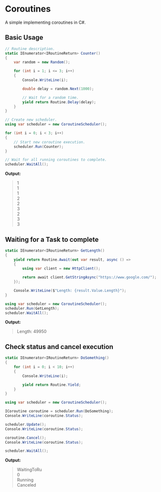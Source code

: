 # Coroutines
A simple implementing coroutines in C#.

## Basic Usage

```c#
// Routine description.
static IEnumerator<IRoutineReturn> Counter()
{
    var random = new Random();

    for (int i = 1; i <= 3; i++)
    {
        Console.WriteLine(i);

        double delay = random.Next(1000);

        // Wait for a random time.
        yield return Routine.Delay(delay);
    }
}

// Create new scheduler.
using var scheduler = new CoroutineScheduler();

for (int i = 0; i < 3; i++)
{
    // Start new coroutine execution.
    scheduler.Run(Counter);
}

// Wait for all running coroutines to complete.
scheduler.WaitAll();
```

**Output:**  
> 1  
1  
1  
2  
2  
3  
2  
3  
3  

## Waiting for a Task to complete

```c#
static IEnumerator<IRoutineReturn> GetLength()
{
    yield return Routine.Await(out var result, async () =>
    {
        using var client = new HttpClient();

        return await client.GetStringAsync("https://www.google.com/");
    });

    Console.WriteLine($"Length: {result.Value.Length}");
}

using var scheduler = new CoroutineScheduler();
scheduler.Run(GetLength);
scheduler.WaitAll();
```

**Output:**  
> Length: 49950

## Check status and cancel execution

```c#
static IEnumerator<IRoutineReturn> DoSomething()
{
    for (int i = 0; i < 10; i++)
    {
        Console.WriteLine(i);

        yield return Routine.Yield;
    }
}

using var scheduler = new CoroutineScheduler();

ICoroutine coroutine = scheduler.Run(DoSomething);
Console.WriteLine(coroutine.Status);

scheduler.Update();
Console.WriteLine(coroutine.Status);

coroutine.Cancel();
Console.WriteLine(coroutine.Status);

scheduler.WaitAll();
```

**Output:**
> WaitingToRu  
0  
Running  
Canceled
